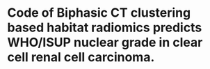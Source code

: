 # Code of Biphasic CT clustering based habitat radiomics predicts WHO/ISUP nuclear grade in clear cell renal cell carcinoma.
